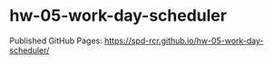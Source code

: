 # hw-05-work-day-scheduler

Published GitHub Pages: https://spd-rcr.github.io/hw-05-work-day-scheduler/
